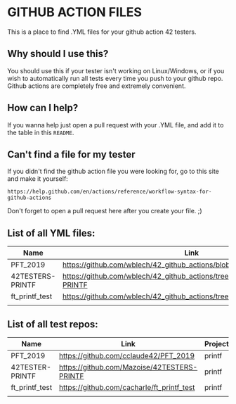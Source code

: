# GITHUB ACTION FILES

This is a place to find .YML files for your github action 42 testers.

## Why should I use this?

You should use this if your tester isn't working on Linux/Windows,
or if you wish to automatically run all tests every time
you push to your github repo.
Github actions are completely free and extremely convenient.

## How can I help?

If you wanna help just open a pull request with your .YML file,
and add it to the table in this `README`.

## Can't find a file for my tester

If you didn't find the github action file you were looking for, go to this site
and make it yourself:

```
https://help.github.com/en/actions/reference/workflow-syntax-for-github-actions
```

Don't forget to open a pull request here after you create your file. ;)

## List of all YML files:

| Name             | Link                                                                            | Project |
| ---------------- | ------------------------------------------------------------------------------- | ------- |
| PFT_2019         | https://github.com/wblech/42_github_actions/blob/master/printf/pft_2019         | printf  |
| 42TESTERS-PRINTF | https://github.com/wblech/42_github_actions/tree/master/printf/42TESTERS-PRINTF | printf  |
| ft_printf_test   | https://github.com/wblech/42_github_actions/tree/master/printf/ft_printf_test   | printf  |
|                  |                                                                                 |         |

## List of all test repos:

| Name            | Link                                        | Project |     |     |
| --------------- | ------------------------------------------- | ------- | --- | --- |
| PFT_2019        | https://github.com/cclaude42/PFT_2019       | printf  |     |     |
| 42TESTER-PRINTF | https://github.com/Mazoise/42TESTERS-PRINTF | printf  |     |     |
| ft_printf_test  | https://github.com/cacharle/ft_printf_test  | printf  |     |     |
|                 |                                             |         |     |     |

